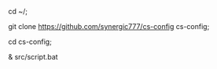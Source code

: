 cd ~/;

git clone https://github.com/synergic777/cs-config cs-config;

cd cs-config;

& src/script.bat
